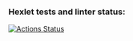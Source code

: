 ### Hexlet tests and linter status:
[![Actions Status](https://github.com/DenisBrez/frontend-project-11/actions/workflows/hexlet-check.yml/badge.svg)](https://github.com/DenisBrez/frontend-project-11/actions)